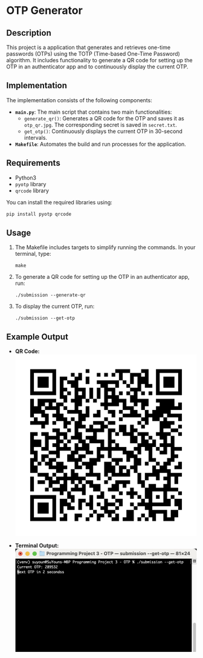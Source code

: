 # OTP Generator

## Description
This project is a application that generates and retrieves one-time passwords (OTPs) using the TOTP (Time-based One-Time Password) algorithm. It includes functionality to generate a QR code for setting up the OTP in an authenticator app and to continuously display the current OTP.

## Implementation
The implementation consists of the following components:
- **`main.py`**: The main script that contains two main functionalities:
  - `generate_qr()`: Generates a QR code for the OTP and saves it as `otp_qr.jpg`. The corresponding secret is saved in `secret.txt`.
  - `get_otp()`: Continuously displays the current OTP in 30-second intervals.
- **`Makefile`**: Automates the build and run processes for the application.

## Requirements
- Python3
- `pyotp` library
- `qrcode` library

You can install the required libraries using:
```sh
pip install pyotp qrcode
```

## Usage
1. The Makefile includes targets to simplify running the commands. In your terminal, type:
    ```
    make
    ```

2. To generate a QR code for setting up the OTP in an authenticator app, run:
    ```
    ./submission --generate-qr
    ```

3. To display the current OTP, run:
    ```
    ./submission --get-otp
    ```

## Example Output
- **QR Code:**
    ![example_qrcode](./assets/otp_qr_example.jpg)

- **Terminal Output:**
    ![get_otp](./assets/get_otp_terminal.png)


